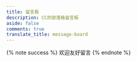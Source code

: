 ```yaml
---
title: 留言板
description: CC的部落格留言板
aside: false
comments: true
translate_title: message-board
---
```

{% note success %} 欢迎友好留言 {% endnote %}